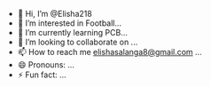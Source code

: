- 👋 Hi, I’m @Elisha218
- 👀 I’m interested in Football...
- 🌱 I’m currently learning PCB...
- 💞️ I’m looking to collaborate on  ...
- 📫 How to reach me elishasalanga8@gmail.com ...
- 😄 Pronouns: ...
- ⚡ Fun fact: ...

<!---
Elisha218/Elisha218 is a ✨ special ✨ repository because its `README.md` (this file) appears on your GitHub profile.
You can click the Preview link to take a look at your changes.
--->
